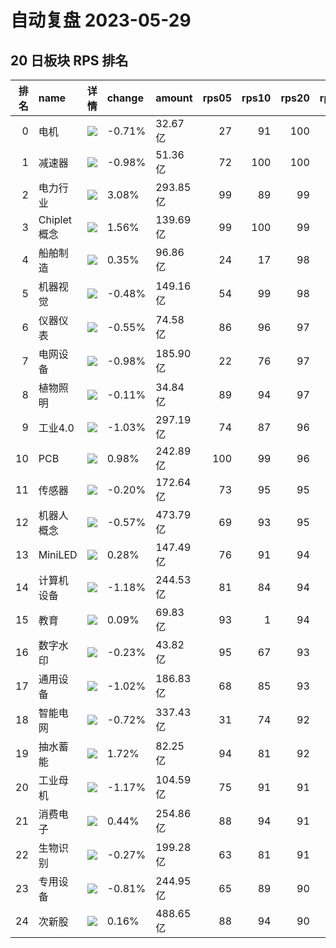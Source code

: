 # 自动复盘 2023-05-29
## 20 日板块 RPS 排名
|   排名 | name        | 详情                                                                                                | change   | amount   |   rps05 |   rps10 |   rps20 |   rps50 |   rps120 |   rps250 | volume      |
|-------:|:------------|:----------------------------------------------------------------------------------------------------|:---------|:---------|--------:|--------:|--------:|--------:|---------:|---------:|:------------|
|      0 | 电机        | ![](https://sykent-blog-image.oss-cn-beijing.aliyuncs.com/quant/image/2023/5/1685349397366-tmp.jpg) | -0.71%   | 32.67亿  |      27 |      91 |     100 |      97 |       85 |       85 | 146.10万手  |
|      1 | 减速器      | ![](https://sykent-blog-image.oss-cn-beijing.aliyuncs.com/quant/image/2023/5/1685349398689-tmp.jpg) | -0.98%   | 51.36亿  |      72 |     100 |     100 |      90 |       75 |        0 | 417.09万手  |
|      2 | 电力行业    | ![](https://sykent-blog-image.oss-cn-beijing.aliyuncs.com/quant/image/2023/5/1685349399854-tmp.jpg) | 3.08%    | 293.85亿 |      99 |      89 |      99 |      98 |       61 |       62 | 4355.24万手 |
|      3 | Chiplet概念 | ![](https://sykent-blog-image.oss-cn-beijing.aliyuncs.com/quant/image/2023/5/1685349400890-tmp.jpg) | 1.56%    | 139.69亿 |      99 |     100 |      99 |      96 |       96 |        0 | 478.65万手  |
|      4 | 船舶制造    | ![](https://sykent-blog-image.oss-cn-beijing.aliyuncs.com/quant/image/2023/5/1685349401974-tmp.jpg) | 0.35%    | 96.86亿  |      24 |      17 |      98 |      99 |       94 |       99 | 621.87万手  |
|      5 | 机器视觉    | ![](https://sykent-blog-image.oss-cn-beijing.aliyuncs.com/quant/image/2023/5/1685349402898-tmp.jpg) | -0.48%   | 149.16亿 |      54 |      99 |      98 |      95 |       97 |      100 | 689.71万手  |
|      6 | 仪器仪表    | ![](https://sykent-blog-image.oss-cn-beijing.aliyuncs.com/quant/image/2023/5/1685349403933-tmp.jpg) | -0.55%   | 74.58亿  |      86 |      96 |      97 |      86 |       85 |       98 | 394.09万手  |
|      7 | 电网设备    | ![](https://sykent-blog-image.oss-cn-beijing.aliyuncs.com/quant/image/2023/5/1685349404870-tmp.jpg) | -0.98%   | 185.90亿 |      22 |      76 |      97 |      80 |       52 |       79 | 1733.22万手 |
|      8 | 植物照明    | ![](https://sykent-blog-image.oss-cn-beijing.aliyuncs.com/quant/image/2023/5/1685349405817-tmp.jpg) | -0.11%   | 34.84亿  |      89 |      94 |      97 |      92 |       82 |       67 | 391.11万手  |
|      9 | 工业4.0     | ![](https://sykent-blog-image.oss-cn-beijing.aliyuncs.com/quant/image/2023/5/1685349406723-tmp.jpg) | -1.03%   | 297.19亿 |      74 |      87 |      96 |      90 |       80 |       86 | 1899.81万手 |
|     10 | PCB         | ![](https://sykent-blog-image.oss-cn-beijing.aliyuncs.com/quant/image/2023/5/1685349407738-tmp.jpg) | 0.98%    | 242.89亿 |     100 |      99 |      96 |      87 |       78 |       82 | 1212.44万手 |
|     11 | 传感器      | ![](https://sykent-blog-image.oss-cn-beijing.aliyuncs.com/quant/image/2023/5/1685349408681-tmp.jpg) | -0.20%   | 172.64亿 |      73 |      95 |      95 |      74 |       79 |       64 | 752.67万手  |
|     12 | 机器人概念  | ![](https://sykent-blog-image.oss-cn-beijing.aliyuncs.com/quant/image/2023/5/1685349409665-tmp.jpg) | -0.57%   | 473.79亿 |      69 |      93 |      95 |      88 |       84 |        0 | 3409.42万手 |
|     13 | MiniLED     | ![](https://sykent-blog-image.oss-cn-beijing.aliyuncs.com/quant/image/2023/5/1685349410623-tmp.jpg) | 0.28%    | 147.49亿 |      76 |      91 |      94 |      80 |       75 |       73 | 1707.63万手 |
|     14 | 计算机设备  | ![](https://sykent-blog-image.oss-cn-beijing.aliyuncs.com/quant/image/2023/5/1685349411617-tmp.jpg) | -1.18%   | 244.53亿 |      81 |      84 |      94 |      62 |       90 |       86 | 1085.65万手 |
|     15 | 教育        | ![](https://sykent-blog-image.oss-cn-beijing.aliyuncs.com/quant/image/2023/5/1685349412598-tmp.jpg) | 0.09%    | 69.83亿  |      93 |       1 |      94 |      76 |       70 |       87 | 845.37万手  |
|     16 | 数字水印    | ![](https://sykent-blog-image.oss-cn-beijing.aliyuncs.com/quant/image/2023/5/1685349413180-tmp.jpg) | -0.23%   | 43.82亿  |      95 |      67 |      93 |      59 |        0 |        0 | 307.08万手  |
|     17 | 通用设备    | ![](https://sykent-blog-image.oss-cn-beijing.aliyuncs.com/quant/image/2023/5/1685349414115-tmp.jpg) | -1.02%   | 186.83亿 |      68 |      85 |      93 |      73 |       47 |       79 | 1380.81万手 |
|     18 | 智能电网    | ![](https://sykent-blog-image.oss-cn-beijing.aliyuncs.com/quant/image/2023/5/1685349415042-tmp.jpg) | -0.72%   | 337.43亿 |      31 |      74 |      92 |      78 |       64 |       83 | 2729.75万手 |
|     19 | 抽水蓄能    | ![](https://sykent-blog-image.oss-cn-beijing.aliyuncs.com/quant/image/2023/5/1685349416000-tmp.jpg) | 1.72%    | 82.25亿  |      94 |      81 |      92 |      92 |       43 |       55 | 1164.80万手 |
|     20 | 工业母机    | ![](https://sykent-blog-image.oss-cn-beijing.aliyuncs.com/quant/image/2023/5/1685349417088-tmp.jpg) | -1.17%   | 104.59亿 |      75 |      91 |      91 |      90 |       71 |       87 | 674.40万手  |
|     21 | 消费电子    | ![](https://sykent-blog-image.oss-cn-beijing.aliyuncs.com/quant/image/2023/5/1685349418022-tmp.jpg) | 0.44%    | 254.86亿 |      88 |      94 |      91 |      81 |       66 |       77 | 1515.93万手 |
|     22 | 生物识别    | ![](https://sykent-blog-image.oss-cn-beijing.aliyuncs.com/quant/image/2023/5/1685349418999-tmp.jpg) | -0.27%   | 199.28亿 |      63 |      81 |      91 |      81 |       95 |       88 | 1147.79万手 |
|     23 | 专用设备    | ![](https://sykent-blog-image.oss-cn-beijing.aliyuncs.com/quant/image/2023/5/1685349419921-tmp.jpg) | -0.81%   | 244.95亿 |      65 |      89 |      90 |      70 |       62 |       78 | 1621.90万手 |
|     24 | 次新股      | ![](https://sykent-blog-image.oss-cn-beijing.aliyuncs.com/quant/image/2023/5/1685349420927-tmp.jpg) | 0.16%    | 488.65亿 |      88 |      94 |      90 |      75 |       69 |       56 | 1498.10万手 |